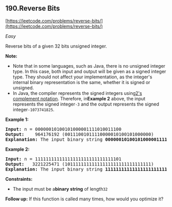 ## 190.Reverse Bits

[https://leetcode.com/problems/reverse-bits/](https://leetcode.com/problems/reverse-bits/)

*Easy*

Reverse bits of a given 32 bits unsigned integer.

**Note:**

* Note that in some languages, such as Java, there is no unsigned
  integer type. In this case, both input and output will be given as a
  signed integer type. They should not affect your implementation, as the
  integer's internal binary representation is the same, whether it is
  signed or unsigned.
* In Java, the compiler represents the signed integers using[2&#39;s complement notation](https://en.wikipedia.org/wiki/Two%27s_complement). Therefore, in**Example 2** above, the input represents the signed integer`-3` and the output represents the signed integer`-1073741825`.

**Example 1:**

<pre><strong>Input:</strong> n = 00000010100101000001111010011100
<strong>Output:</strong>    964176192 (00111001011110000010100101000000)
<strong>Explanation: </strong>The input binary string <strong>00000010100101000001111010011100</strong> represents the unsigned integer 43261596, so return 964176192 which its binary representation is <strong>00111001011110000010100101000000</strong>.
</pre>

**Example 2:**

<pre><strong>Input:</strong> n = 11111111111111111111111111111101
<strong>Output:</strong>   3221225471 (10111111111111111111111111111111)
<strong>Explanation: </strong>The input binary string <strong>11111111111111111111111111111101</strong> represents the unsigned integer 4294967293, so return 3221225471 which its binary representation is <strong>10111111111111111111111111111111</strong>.
</pre>

**Constraints:**

* The input must be a**binary string** of length`32`

**Follow up:** If this function is called many times, how would you optimize it?

